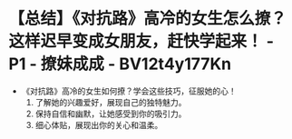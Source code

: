 # 【总结】《对抗路》高冷的女生怎么撩？这样迟早变成女朋友，赶快学起来！ - P1 - 撩妹成成 - BV12t4y177Kn

-   《对抗路》高冷的女生如何撩？学会这些技巧，征服她的心！
    1.  了解她的兴趣爱好，展现自己的独特魅力。
    2.  保持自信和幽默，让她感受到你的吸引力。
    3.  细心体贴，展现出你的关心和温柔。
